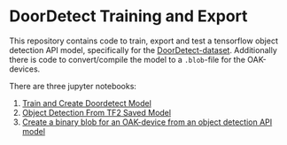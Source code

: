 # DoorDetect Training and Export
This repository contains code to train, export and test a tensorflow object detection API model, specifically for the [DoorDetect-dataset](https://github.com/MiguelARD/DoorDetect-Dataset).
Additionally there is code to convert/compile the model to a `.blob`-file for the OAK-devices.

There are three jupyter notebooks:
1. [Train and Create Doordetect Model](train_model.ipynp)
2. [Object Detection From TF2 Saved Model](test_model.ipynp)
3. [Create a binary blob for an OAK-device from an object detection API model](create_blob.ipynp)
